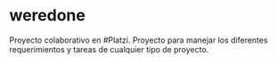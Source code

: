 # weredone
Proyecto colaborativo en #Platzi.
Proyecto para manejar los diferentes requerimientos y tareas de cualquier tipo de proyecto.
